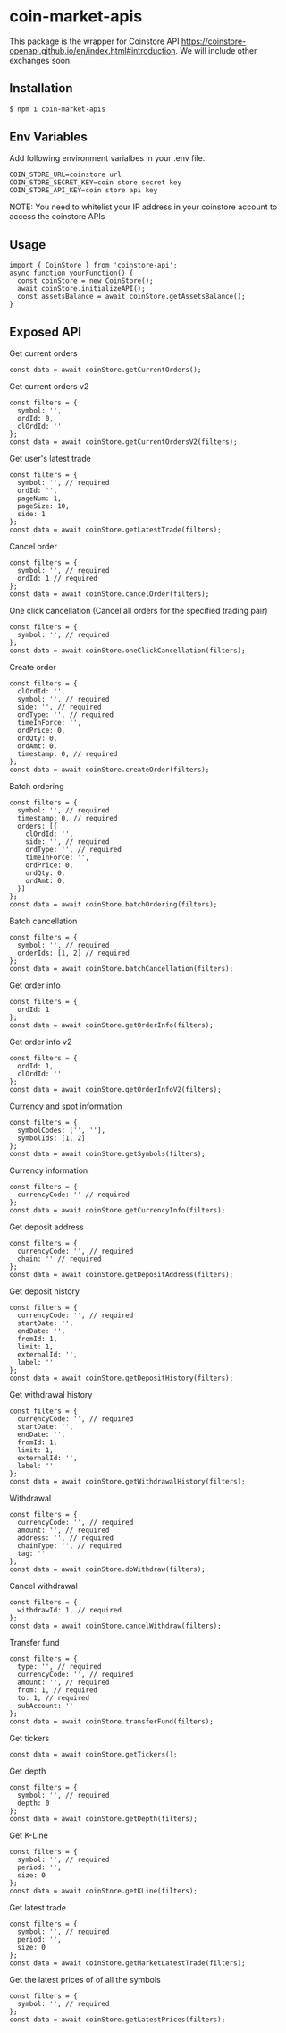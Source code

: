 # coin-market-apis

This package is the wrapper for Coinstore API https://coinstore-openapi.github.io/en/index.html#introduction. We will include other exchanges soon.

## Installation
```bash
$ npm i coin-market-apis
```

## Env Variables
Add following environment varialbes in your .env file.
```
COIN_STORE_URL=coinstore url
COIN_STORE_SECRET_KEY=coin store secret key
COIN_STORE_API_KEY=coin store api key
```
NOTE: You need to whitelist your IP address in your coinstore account to access the coinstore APIs

## Usage
```
import { CoinStore } from 'coinstore-api';
async function yourFunction() {
  const coinStore = new CoinStore();
  await coinStore.initializeAPI();
  const assetsBalance = await coinStore.getAssetsBalance();
}
```

## Exposed API
Get current orders
```
const data = await coinStore.getCurrentOrders();
```

Get current orders v2
```
const filters = {
  symbol: '',
  ordId: 0,
  clOrdId: ''
};
const data = await coinStore.getCurrentOrdersV2(filters);
```

Get user's latest trade
```
const filters = {
  symbol: '', // required
  ordId: '',
  pageNum: 1,
  pageSize: 10,
  side: 1
};
const data = await coinStore.getLatestTrade(filters);
```

Cancel order
```
const filters = {
  symbol: '', // required
  ordId: 1 // required
};
const data = await coinStore.cancelOrder(filters);
```

One click cancellation (Cancel all orders for the specified trading pair)
```
const filters = {
  symbol: '', // required
};
const data = await coinStore.oneClickCancellation(filters);
```

Create order
```
const filters = {
  clOrdId: '',
  symbol: '', // required
  side: '', // required
  ordType: '', // required
  timeInForce: '',
  ordPrice: 0,
  ordQty: 0,
  ordAmt: 0,
  timestamp: 0, // required
};
const data = await coinStore.createOrder(filters);
```

Batch ordering
```
const filters = {
  symbol: '', // required
  timestamp: 0, // required
  orders: [{
    clOrdId: '',
    side: '', // required
    ordType: '', // required
    timeInForce: '',
    ordPrice: 0,
    ordQty: 0,
    ordAmt: 0,
  }] 
};
const data = await coinStore.batchOrdering(filters);
```

Batch cancellation
```
const filters = {
  symbol: '', // required
  orderIds: [1, 2] // required
};
const data = await coinStore.batchCancellation(filters);
```

Get order info
```
const filters = {
  ordId: 1
};
const data = await coinStore.getOrderInfo(filters);
```

Get order info v2
```
const filters = {
  ordId: 1,
  clOrdId: ''
};
const data = await coinStore.getOrderInfoV2(filters);
```

Currency and spot information
```
const filters = {
  symbolCodes: ['', ''],
  symbolIds: [1, 2]
};
const data = await coinStore.getSymbols(filters);
```

Currency information
```
const filters = {
  currencyCode: '' // required
};
const data = await coinStore.getCurrencyInfo(filters);
```

Get deposit address
```
const filters = {
  currencyCode: '', // required
  chain: '' // required
};
const data = await coinStore.getDepositAddress(filters);
```

Get deposit history
```
const filters = {
  currencyCode: '', // required
  startDate: '',
  endDate: '',
  fromId: 1,
  limit: 1,
  externalId: '',
  label: ''
};
const data = await coinStore.getDepositHistory(filters);
```

Get withdrawal history
```
const filters = {
  currencyCode: '', // required
  startDate: '',
  endDate: '',
  fromId: 1,
  limit: 1,
  externalId: '',
  label: ''
};
const data = await coinStore.getWithdrawalHistory(filters);
```

Withdrawal
```
const filters = {
  currencyCode: '', // required
  amount: '', // required
  address: '', // required
  chainType: '', // required
  tag: ''
};
const data = await coinStore.doWithdraw(filters);
```

Cancel withdrawal
```
const filters = {
  withdrawId: 1, // required
};
const data = await coinStore.cancelWithdraw(filters);
```

Transfer fund
```
const filters = {
  type: '', // required
  currencyCode: '', // required
  amount: '', // required
  from: 1, // required
  to: 1, // required
  subAccount: ''
};
const data = await coinStore.transferFund(filters);
```

Get tickers
```
const data = await coinStore.getTickers();
```

Get depth
```
const filters = {
  symbol: '', // required
  depth: 0
};
const data = await coinStore.getDepth(filters);
```

Get K-Line
```
const filters = {
  symbol: '', // required
  period: '',
  size: 0
};
const data = await coinStore.getKLine(filters);
```

Get latest trade
```
const filters = {
  symbol: '', // required
  period: '',
  size: 0
};
const data = await coinStore.getMarketLatestTrade(filters);
```

Get the latest prices of of all the symbols
```
const filters = {
  symbol: '', // required
};
const data = await coinStore.getLatestPrices(filters);
```

